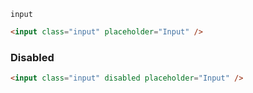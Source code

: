 `input`

```html
<input class="input" placeholder="Input" />
```

### Disabled

```html
<input class="input" disabled placeholder="Input" />
```
